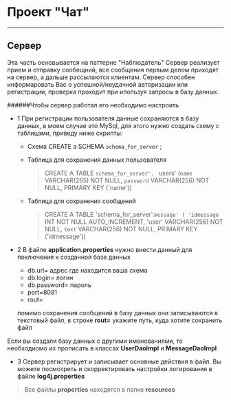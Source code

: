 #  Проект "Чат"
---
## Сервер
Эта часть основывается на паттерне "Наблюдатель"
Сервер реализует прием и отправку сообещний, все сообщения первым делом приходят на сервер, а дальше рассылаются клиентам. Сервер способен информаровать Вас о успешной/неудачной авторизации или регистрации, проверка проходит при ипользуя запросы в базу данных.

######Чтобы сервер работал его необходимо настроить
* 1 При регистрации пользователя данные сохраняются в базу данных, в моем случае это MySql, для этого нужно создать схему с таблицами, приведу ниже скрипты: 
  *  Схема
  CREATE a SCHEMA `schema_for_server` ;
   
   
   
    * Таблица для сохранения данных пользователя 

       >CREATE A TABLE `schema_for_server'.
       `
      users' (`name` VARCHAR(265) NOT NULL,
      `password` VARCHAR(256) NOT NULL,
       PRIMARY KEY (`name'))

    *   Таблица для сохранения сообщений
        >CREATE A TABLE 'schema_for_server'.`message' (
        'idmessage` INT NOT NULL AUTO_INCREMENT,
        'user' VARCHAR(256) NOT NULL,
        `text` VARCHAR(256) NOT NULL,
         PRIMARY KEY ('idmessage'))

* 2 В файле __application.properties__ нужно внести данный для поключения к созданной базе данных 
  * db.url= адрес где находится ваша схема 
  * db.login= логин
  * db.password= пароль
  * port=8081
  * rout=
   
  помимо сохранения сообщений в базу данных они записываются в текстовый файл, в строке __rout=__ укажите путь, куда хотите сохранить файл
  
 Eсли вы создали базу данных с другими именованиями, то необходиомо их прописать в классах __UserDaoImpl__ и __MessageDaoImpl__   

* 3 Сервер регистрирует и записывает основные действия в файл.
Вы можете посмотреть и скорректировать настройки логирования в файле __log4j.properties__
>Все файлы __properties__ находятся в папке __resources__
